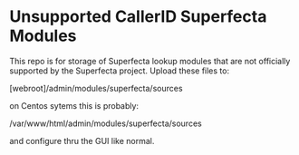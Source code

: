 Unsupported CallerID Superfecta Modules
=======================================

This repo is for storage of Superfecta lookup modules that are not officially supported by the Superfecta project. Upload these files to:

[webroot]/admin/modules/superfecta/sources

on Centos sytems this is probably:

/var/www/html/admin/modules/superfecta/sources

and configure thru the GUI like normal.
